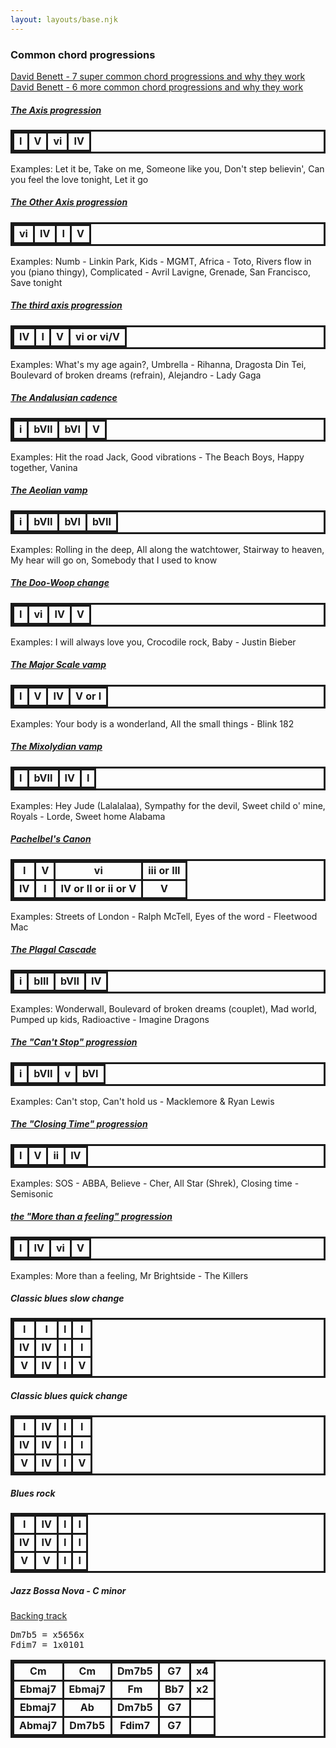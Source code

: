 ```yaml
---
layout: layouts/base.njk
---
```


<style>
table, tr, td {
    border: 3px solid;
    text-align: center;
    table-layout: auto;
}
table {
    text-align: center;
    table-layout: fixed;
    width: 100%;
    font-weight: bold;
}
</style>

### Common chord progressions

<a href="https://www.youtube.com/watch?v=Vyc8lezaa9g" rel="noopener noreferrer" target="_blank">David Benett - 7 super common chord progressions and why they work</a>
<a href="https://www.youtube.com/watch?v=v3YbEL-_eoI" rel="noopener noreferrer" target="_blank">David Benett - 6 more common chord progressions and why they work</a>


[<h5>The Axis progression</h5>](https://youtu.be/Vyc8lezaa9g?t=169)
<table>
<tr><td>I</td> <td>V</td> <td>vi</td> <td>IV</td></tr>
</table>
Examples: Let it be, Take on me, Someone like you, Don't step believin', Can you feel the love tonight, Let it go

[<h5>The Other Axis progression</h5>](https://youtu.be/Vyc8lezaa9g?t=251)
<table>
<tr><td>vi</td> <td>IV</td> <td>I</td> <td>V</td></tr>
</table>
Examples: Numb - Linkin Park, Kids - MGMT, Africa - Toto, Rivers flow in you (piano thingy), Complicated - Avril Lavigne, Grenade, San Francisco, Save tonight

[<h5>The third axis progression</h5>](https://youtu.be/v3YbEL-_eoI?t=644)
<table>
<tr><td>IV</td> <td>I</td> <td>V</td> <td>vi or vi/V</td></tr>
</table>
Examples: What's my age again?, Umbrella - Rihanna, Dragosta Din Tei, Boulevard of broken dreams (refrain), Alejandro - Lady Gaga

[<h5>The Andalusian cadence</h5>](https://youtu.be/Vyc8lezaa9g?t=452)
<table>
<tr><td>i</td> <td>bVII</td> <td>bVI</td> <td>V</td></tr>
</table>
Examples: Hit the road Jack, Good vibrations - The Beach Boys, Happy together, Vanina

[<h5>The Aeolian vamp</h5>](https://youtu.be/Vyc8lezaa9g?t=571)
<table>
<tr><td>i</td> <td>bVII</td> <td>bVI</td> <td>bVII</td></tr>
</table>
Examples: Rolling in the deep, All along the watchtower, Stairway to heaven, My hear will go on, Somebody that I used to know

[<h5>The Doo-Woop change</h5>](https://youtu.be/Vyc8lezaa9g?t=794)
<table>
<tr><td>I</td> <td>vi</td> <td>IV</td> <td>V</td></tr>
</table>
Examples: I will always love you, Crocodile rock, Baby - Justin Bieber

[<h5>The Major Scale vamp</h5>](https://youtu.be/Vyc8lezaa9g?t=955)
<table>
<tr><td>I</td> <td>V</td> <td>IV</td> <td>V or I</td></tr>
</table>
Examples: Your body is a wonderland, All the small things - Blink 182

[<h5>The Mixolydian vamp</h5>](https://youtu.be/Vyc8lezaa9g?t=1088)
<table>
<tr><td>I</td> <td>bVII</td> <td>IV</td> <td>I</td></tr>
</table>
Examples: Hey Jude (Lalalalaa), Sympathy for the devil, Sweet child o' mine, Royals - Lorde, Sweet home Alabama

[<h5>Pachelbel's Canon</h5>](https://youtu.be/_PC6jwoHyOk?t=63)
<table>
<tr><td>I</td> <td>V</td> <td>vi</td> <td>iii or III</td></tr>
<tr><td>IV</td> <td>I</td> <td>IV or II or ii or V</td> <td>V</td></tr>
</table>
Examples: Streets of London - Ralph McTell, Eyes of the word - Fleetwood Mac

[<h5>The Plagal Cascade</h5>](https://youtu.be/v3YbEL-_eoI?t=118)
<table>
<tr><td>i</td> <td>bIII</td> <td>bVII</td> <td>IV</td></tr>
</table>
Examples: Wonderwall, Boulevard of broken dreams (couplet), Mad world, Pumped up kids, Radioactive - Imagine Dragons

[<h5>The "Can't Stop" progression</h5>](https://youtu.be/v3YbEL-_eoI?t=212)
<table>
<tr><td>i</td> <td>bVII</td> <td>v</td> <td>bVI</td></tr>
</table>
Examples: Can't stop, Can't hold us - Macklemore & Ryan Lewis

[<h5>The "Closing Time" progression</h5>](https://youtu.be/v3YbEL-_eoI?t=457)
<table>
<tr><td>I</td> <td>V</td> <td>ii</td> <td>IV</td></tr>
</table>
Examples: SOS - ABBA, Believe - Cher, All Star (Shrek), Closing time - Semisonic

[<h5>the "More than a feeling" progression</h5>](https://youtu.be/v3YbEL-_eoI?t=890)
<table>
<tr><td>I</td> <td>IV</td> <td>vi</td> <td>V</td></tr>
</table>
Examples: More than a feeling, Mr Brightside - The Killers

<h5>Classic blues slow change</h5>
<table>
<tr><td>I</td> <td>I</td> <td>I</td> <td>I</td></tr>
<tr><td>IV</td> <td>IV</td> <td>I</td> <td>I</td></tr>
<tr><td>V</td> <td>IV</td> <td>I</td> <td>V</td></tr>
</table>

<h5>Classic blues quick change</h5>
<table>
<tr><td>I</td> <td>IV</td> <td>I</td> <td>I</td></tr>
<tr><td>IV</td> <td>IV</td> <td>I</td> <td>I</td></tr>
<tr><td>V</td> <td>IV</td> <td>I</td> <td>V</td></tr>
</table>

<h5>Blues rock</h5>
<table>
<tr><td>I</td> <td>IV</td> <td>I</td> <td>I</td></tr>
<tr><td>IV</td> <td>IV</td> <td>I</td> <td>I</td></tr>
<tr><td>V</td> <td>V</td> <td>I</td> <td>I</td></tr>
</table>


<h5>Jazz Bossa Nova - C minor</h5>
<a href="https://www.youtube.com/watch?v=H0j_xIm4fW0" rel="noopener noreferrer" target="_blank">Backing track</a>

<pre>
Dm7b5 = x5656x
Fdim7 = 1x0101
</pre>

<table>
<tr><td>Cm</td> <td>Cm</td> <td>Dm7b5</td> <td>G7</td> <td>x4</td></tr>
<tr><td>Ebmaj7</td> <td>Ebmaj7</td> <td>Fm</td> <td>Bb7</td> <td>x2</td></tr>
<tr><td>Ebmaj7</td> <td>Ab</td> <td>Dm7b5</td> <td>G7</td></tr>
<tr><td>Abmaj7</td> <td>Dm7b5</td> <td>Fdim7</td> <td>G7</td></tr>
</table>
